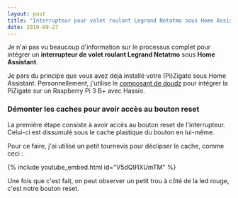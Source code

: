 ```yaml
---
layout: post
title: "Interrupteur pour volet roulant Legrand Netatmo sous Home Assistant avec la Zigate"
date: 2019-09-27
---
```


Je n'ai pas vu beaucoup d'information sur le processus complet pour intégrer un <strong>interrupteur de volet roulant Legrand Netatmo</strong> sous <strong>Home Assistant</strong>.

Je pars du principe que vous avez déjà installé votre (Pi)Zigate sous Home Assistant.
Personnellement, j'utilise le [composant de doudz](https://github.com/doudz/homeassistant-zigate) pour intégrer la PiZigate sur un Raspberry Pi 3 B+ avec Hassio.

### Démonter les caches pour avoir accès au bouton reset

La première étape consiste à avoir accès au bouton reset de l'interrupteur. Celui-ci est dissumulé sous le cache plastique du bouton en lui-même.

Pour ce faire, j'ai utilisé un petit tournevis pour déclipser le cache, comme ceci :

{% include youtube_embed.html id="V5dQ91XUmTM" %}  

Une fois que c'est fait, on peut observer un petit trou à côté de la led rouge, c'est notre bouton reset.